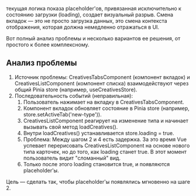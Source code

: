 текущая логика показа placeholder'ов, привязанная исключительно к состоянию загрузки (loading), создает визуальный разрыв. Смена вкладок — это не просто загрузка данных, это смена контекста
отображения, которая должна немедленно отражаться в UI.

Вот полный анализ проблемы и несколько вариантов ее решения, от простого к более комплексному.

## Анализ проблемы

1.  Источник проблемы: CreativesTabsComponent (компонент вкладок) и CreativesListComponent (компонент списка) взаимодействуют через общий Pinia store (например, useCreativesStore).
2.  Последовательность событий (неправильная):
    1.  Пользователь нажимает на вкладку в CreativesTabsComponent.
    2.  Компонент вкладок обновляет состояние в Pinia store (например, store.setActiveTab('new-type')).
    3.  CreativesListComponent реагирует на изменение типа и начинает вызывать свой метод loadCreatives().
    4.  Внутри loadCreatives() устанавливается store.loading = true.
    5.  Проблема: Между шагом 2 и 4 есть задержка. За это время Vue успевает перерисовать CreativesListComponent на основе нового типа карточек, но до того, как loading станет true. В этот момент пользователь видит
        "сломанный" вид.
    6.  Только после этого loading становится true, и появляются placeholder'ы.

Цель — сделать так, чтобы placeholder'ы появлялись мгновенно на шаге 2.
